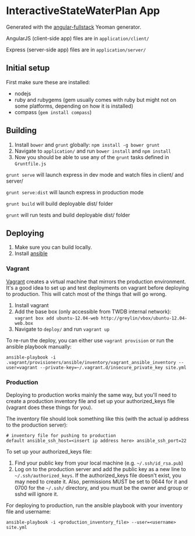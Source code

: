 # InteractiveStateWaterPlan App

Generated with the [angular-fullstack](https://github.com/DaftMonk/generator-angular-fullstack) Yeoman generator.

AngularJS (client-side app) files are in `application/client/`

Express (server-side app) files are in `application/server/`

## Initial setup

First make sure these are installed:
 - nodejs
 - ruby and rubygems (gem usually comes with ruby but might not on some
   platforms, depending on how it is installed)
 - compass (`gem install compass`)

## Building

1. Install `bower` and `grunt` globally: `npm install -g bower grunt`
2. Navigate to `application/` and run `bower install` and `npm install`
3. Now you should be able to use any of the `grunt` tasks defined in `Gruntfile.js`

`grunt serve` will launch express in dev mode and watch files in client/ and server/

`grunt serve:dist` will launch express in production mode

`grunt build` will build deployable dist/ folder

`grunt` will run tests and build deployable dist/ folder


## Deploying

1. Make sure you can build locally.
2. Install [ansible](https://github.com/ansible/ansible)

### Vagrant

[Vagrant](http://www.vagrantup.com) creates a virtual machine that mirrors the
production environment. It's a good idea to set up and test deployments on
vagrant before deploying to production. This will catch most of the things that
will go wrong.

1. Install vagrant
2. Add the base box (only accessible from TWDB internal network): `vagrant box add ubuntu-12.04-web http://greylin/vbox/ubuntu-12.04-web.box`
3. Navigate to `deploy/` and run `vagrant up`


To re-run the deploy, you can either use `vagrant provision` or run the ansible
playbook manually:

    ansible-playbook -i .vagrant/provisioners/ansible/inventory/vagrant_ansible_inventory --user=vagrant --private-key=~/.vagrant.d/insecure_private_key site.yml


### Production

Deploying to production works mainly the same way, but you'll need to create a
production inventory file and set up your authorized_keys file (vagrant does
these things for you).

The inventory file should look something like this (with the actual ip address
to the production server):

    # inventory file for pushing to production
    default ansible_ssh_host=<insert ip address here> ansible_ssh_port=22


To set up your authorized_keys file:

1. Find your public key from your local machine (e.g. `~/.ssh/id_rsa.pub`)
2. Log on to the production server and add the public key as a new line to
   `~/.ssh/authorized_keys`. If the authorized_keys file doesn't exist, you may
   need to create it. Also, permissions MUST be set to 0644 for it and 0700 for the
   `~/.ssh/` directory, and you must be the owner and group or sshd will ignore it.


For deploying to production, run the ansible playbook with your inventory file
and username:

    ansible-playbook -i <production_inventory_file> --user=<username> site.yml


